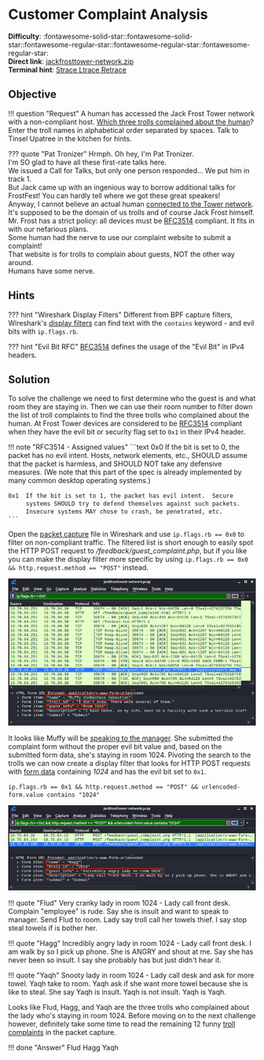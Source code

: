 # Customer Complaint Analysis

**Difficulty**: :fontawesome-solid-star::fontawesome-solid-star::fontawesome-regular-star::fontawesome-regular-star::fontawesome-regular-star:<br/>
**Direct link**: [jackfrosttower-network.zip](https://downloads.holidayhackchallenge.com/2021/jackfrosttower-network.zip)<br/>
**Terminal hint**: [Strace Ltrace Retrace](../hints/h11.md)


## Objective

!!! question "Request"
    A human has accessed the Jack Frost Tower network with a non-compliant host. [Which three trolls complained about the human](https://downloads.holidayhackchallenge.com/2021/jackfrosttower-network.zip)? Enter the troll names in alphabetical order separated by spaces. Talk to Tinsel Upatree in the kitchen for hints.

??? quote "Pat Tronizer"
    Hrmph. Oh hey, I'm Pat Tronizer.<br/>
    I'm SO glad to have all these first-rate talks here.<br/>
    We issued a Call for Talks, but only one person responded... We put him in track 1.<br/>
    But Jack came up with an ingenious way to borrow additional talks for FrostFest! You can hardly tell where we got these great speakers!<br/>
    Anyway, I cannot believe an actual human [connected to the Tower network](https://downloads.jackfrosttower.com/2021/jackfrosttower-network.zip). It's supposed to be the domain of us trolls and of course Jack Frost himself.<br/>
    Mr. Frost has a strict policy: all devices must be [RFC3514](https://datatracker.ietf.org/doc/html/rfc3514) compliant. It fits in with our nefarious plans.<br/>
    Some human had the nerve to use our complaint website to submit a complaint!<br/>
    That website is for trolls to complain about guests, NOT the other way around.<br/>
    Humans have some nerve.


## Hints

??? hint "Wireshark Display Filters"
    Different from BPF capture filters, Wireshark's [display filters](https://wiki.wireshark.org/DisplayFilters) can find text with the `contains` keyword - and evil bits with `ip.flags.rb`.

??? hint "Evil Bit RFC"
    [RFC3514](https://datatracker.ietf.org/doc/html/rfc3514) defines the usage of the "Evil Bit" in IPv4 headers.


## Solution

To solve the challenge we need to first determine who the guest is and what room they are staying in. Then we can use their room number to filter down the list of troll complaints to find the three trolls who complained about the human. At Frost Tower devices are considered to be [RFC3514](https://datatracker.ietf.org/doc/html/rfc3514) compliant when they have the evil bit or security flag set to `0x1` in their IPv4 header.  

!!! note "RFC3514 - Assigned values"
    ```text
    0x0  If the bit is set to 0, the packet has no evil intent.  Hosts,
         network elements, etc., SHOULD assume that the packet is
         harmless, and SHOULD NOT take any defensive measures.  (We note
         that this part of the spec is already implemented by many common
         desktop operating systems.)

    0x1  If the bit is set to 1, the packet has evil intent.  Secure
         systems SHOULD try to defend themselves against such packets.
         Insecure systems MAY chose to crash, be penetrated, etc.
    ```

Open the [packet capture](https://downloads.jackfrosttower.com/2021/jackfrosttower-network.zip) file in Wireshark and use `ip.flags.rb == 0x0` to filter on non-compliant traffic. The filtered list is short enough to easily spot the HTTP POST request to */feedback/guest_complaint.php*, but if you like you can make the display filter more specific by using `ip.flags.rb == 0x0 && http.request.method == "POST"` instead.

![Finding Muffy](../img/objectives/o11/finding_muffy.png)

It looks like Muffy will be [speaking to the manager](../artifacts/objectives/o11/guest_complaints.txt). She submitted the complaint form without the proper evil bit value and, based on the submitted form data, she's staying in room 1024. Pivoting the search to the trolls we can now create a display filter that looks for HTTP POST requests with [form data](https://www.wireshark.org/docs/dfref/u/urlencoded-form.html) containing *1024* and has the evil bit set to `0x1`.

```wireshark
ip.flags.rb == 0x1 && http.request.method == "POST" && urlencoded-form.value contains "1024"
```

![Troll complaints](../img/objectives/o11/troll_complaints.png)

!!! quote "Flud"
    Very cranky lady in room 1024 - Lady call front desk. Complain "employee" is rude. Say she is insult and want to speak to manager. Send Flud to room. Lady say troll call her towels thief. I say stop steal towels if is bother her.

!!! quote "Hagg"
    Incredibly angry lady in room 1024 - Lady call front desk. I am walk by so I pick up phone. She is ANGRY and shout at me. Say she has never been so insult. I say she probably has but just didn't hear it.

!!! quote "Yaqh"
    Snooty lady in room 1024 - Lady call desk and ask for more towel. Yaqh take to room. Yaqh ask if she want more towel because she is like to steal. She say Yaqh is insult. Yaqh is not insult. Yaqh is Yaqh.

Looks like Flud, Hagg, and Yaqh are the three trolls who complained about the lady who's staying in room 1024. Before moving on to the next challenge however, definitely take some time to read the remaining 12  funny [troll complaints](../artifacts/objectives/o11/troll_complaints.txt) in the packet capture.

!!! done "Answer"
    Flud Hagg Yaqh
